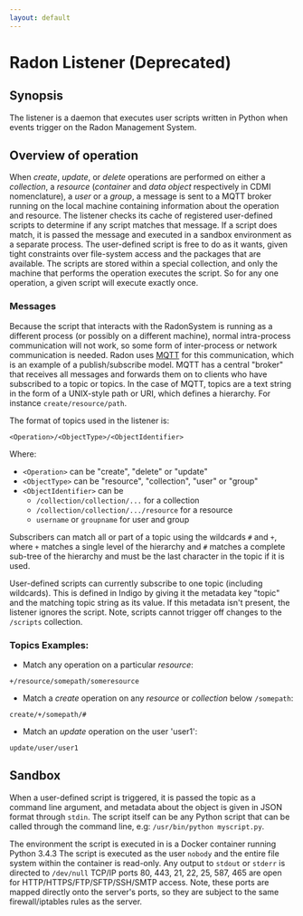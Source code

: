 ```yaml
---
layout: default
---
```


# Radon Listener (Deprecated)

## Synopsis

The listener is a daemon that executes user scripts written in Python when
events trigger on the Radon Management System.

## Overview of operation

When *create*, *update*, or *delete* operations are performed on either a
*collection*,  a *resource* (*container* and *data object* respectively in CDMI
nomenclature), a *user* or a *group*, a message is sent to a MQTT broker running
on the local machine containing information about the operation and resource.
The listener checks its cache of registered user-defined scripts to determine
if any script matches that message. If a script does match, it is passed the
message and executed in a sandbox environment as a separate process. The
user-defined script is free to do as it wants, given tight constraints over
file-system access and the packages that are available. The scripts are stored
within a special collection, and only the machine that performs the operation
executes the script. So for any one operation, a given script will execute
exactly once.

### Messages

Because the script that interacts with the RadonSystem is running as a
different process (or possibly on a different machine), normal intra-process
communication will not work, so some form of inter-process or network
communication is needed. Radon uses [MQTT](http://mqtt.org/) for this
communication, which is an example of a publish/subscribe model. MQTT has a
central "broker" that receives all messages and forwards them on to clients who
have subscribed to a topic or topics. In the case of MQTT, topics are a text
string in the form of a UNIX-style path or URI, which defines a hierarchy.
For instance `create/resource/path`.

The format of topics used in the listener is:

`<Operation>/<ObjectType>/<ObjectIdentifier>`

Where:
  * `<Operation>` can be "create", "delete" or "update"
  * `<ObjectType>` can be "resource", "collection", "user" or "group"
  * `<ObjectIdentifier>` can be
    * `/collection/collection/...` for a collection
    * `/collection/collection/.../resource` for a resource
    * `username` or `groupname` for user and group

Subscribers can match all or part of a topic using the wildcards `#` and `+`,
where `+` matches a single level of the hierarchy and `#` matches a complete
sub-tree of the hierarchy and must be the last character in the topic if it is
used.

User-defined scripts can currently subscribe to one topic (including wildcards).
This is defined in Indigo by giving it the metadata key "topic" and the
matching topic string as its value. If this metadata isn't present, the listener
ignores the script. Note, scripts cannot trigger off changes to the `/scripts`
collection.

### Topics Examples:


* Match any operation on a particular *resource*:

`+/resource/somepath/someresource`


* Match a *create* operation on any *resource* or *collection* below `/somepath`:

`create/+/somepath/#`


* Match an *update* operation on the user 'user1':

`update/user/user1`


## Sandbox

When a user-defined script is triggered, it is passed the topic as a command
line argument, and metadata about the object is given in JSON format through
`stdin`. The script itself can be any Python script that can be called through
the command line, e.g: `/usr/bin/python myscript.py`.

The environment the script is executed in is a Docker container running Python
3.4.3 The script is executed as the user `nobody` and the entire file system
within the container is read-only. Any output to `stdout` or `stderr` is
directed to `/dev/null` TCP/IP ports 80, 443, 21, 22, 25, 587, 465 are open for
HTTP/HTTPS/FTP/SFTP/SSH/SMTP access. Note, these ports are mapped directly onto
the server's ports, so they are subject to the same firewall/iptables rules as
the server.
